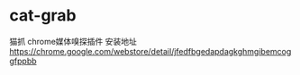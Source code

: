 # cat-grab
猫抓 chrome媒体嗅探插件
安装地址
https://chrome.google.com/webstore/detail/jfedfbgedapdagkghmgibemcoggfppbb
